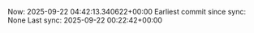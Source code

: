 Now: 2025-09-22 04:42:13.340622+00:00 Earliest commit since sync: None Last sync: 2025-09-22 00:22:42+00:00

